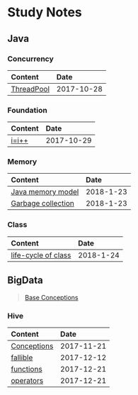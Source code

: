 Study Notes
===========

Java
----

### Concurrency

Content      | Date
:------- | :---------
[ThreadPool](./java/doc/concurrency/thread-pool.md)| 2017-10-28

### Foundation

Content      | Date
:------- | :---------
[i=i++](./java/doc/foundation/i=i++.md)| 2017-10-29


### Memory

Content      | Date
:------- | :---------
[Java memory model](./java/doc/memory/memory.md)| 2018-1-23
[Garbage collection](./java/doc/gc/gc.md)| 2018-1-23

### Class

Content      | Date
:------- | :---------
[life-cycle of class](./java/doc/class/life-cycle.md)| 2018-1-24



BigData
-------
> [Base Conceptions](./bigdata/doc/common/conceptions.md)

### Hive

Content      | Date
:------- | :---------
[Conceptions](./bigdata/doc/hive/conceptions.md)| 2017-11-21
[fallible](./bigdata/doc/hive/fallible.md)| 2017-12-12
[functions](./bigdata/doc/hive/hive-function.md)| 2017-12-21
[operators](./bigdata/doc/hive/hive-operator.md)| 2017-12-21


